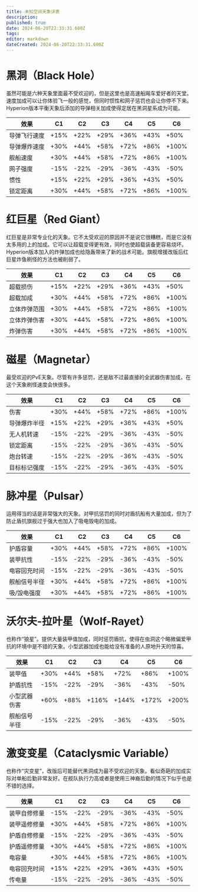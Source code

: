 ```yaml
---
title: 未知空间天象详表
description: 
published: true
date: 2024-06-20T22:33:31.600Z
tags: 
editor: markdown
dateCreated: 2024-06-20T22:33:31.600Z
---
```


# 黑洞（Black Hole）
虽然可能是六种天象里面最不受欢迎的，但是这里也是高速船飚车爱好者的天堂。速度加成可以让你体验飞一般的感觉，但同时惯性和网子惩罚也会让你停不下来。Hyperion版本平衡天象后添加的导弹相关加成使得定居在黑洞星系成为可能。

| 效果 | C1 | C2 | C3 | C4 | C5 | C6 |
| --- | --- | --- | --- | --- | --- | --- |
| 导弹飞行速度 | +15% | +22% | +29% | +36% | +43% | +50% |
| 导弹爆炸速度 | +30% | +44% | +58% | +72% | +86% | +100% |
| 舰船速度 | +30% | +44% | +58% | +72% | +86% | +100% |
| 网子强度 | -15% | -22% | -29% | -36% | -43% | -50% |
| 惯性 | +15% | +22% | +29% | +36% | +43% | +50% |
| 锁定距离 | +30% | +44% | +58% | +72% | +86% | +100% |

# 红巨星（Red Giant）
红巨星是非常专业化的天象。它不太受欢迎的原因并不是说它很糟糕，而是它没有太多用的上的加成。它可以让超载变得更有效，同时也使超载装备更容易烧坏。Hyperion版本加入的炸弹加成也给隐轰带来了新的战术可能。旗舰增援改版后红巨星炸鱼刷怪的方法也被削弱了。

| 效果 | C1 | C2 | C3 | C4 | C5 | C6 |
| --- | --- | --- | --- | --- | --- | --- |
| 超载损伤 | +15% | +22% | +29% | +36% | +43% | +50% |
| 超载加成 | +30% | +44% | +58% | +72% | +86% | +100% |
| 立体炸弹范围 | +30% | +44% | +58% | +72% | +86% | +100% |
| 立体炸弹伤害 | +30% | +44% | +58% | +72% | +86% | +100% |
| 炸弹伤害 | +30% | +44% | +58% | +72% | +86% | +100% |

# 磁星（Magnetar）
最受欢迎的PvE天象。尽管有许多惩罚，还是敌不过最直接的全武器伤害加成，在这个天象刷怪速度会快很多。

| 效果 | C1 | C2 | C3 | C4 | C5 | C6 |
| --- | --- | --- | --- | --- | --- | --- |
| 伤害 | +30% | +44% | +58% | +72% | +86% | +100% |
| 导弹爆炸半径 | +15% | +22% | +29% | +36% | +43% | +50% |
| 无人机转速 | -15% | -22% | -29% | -36% | -43% | -50% |
| 锁定距离 | -15% | -22% | -29% | -36% | -43% | -50% |
| 炮台转速 | -15% | -22% | -29% | -36% | -43% | -50% |
| 目标标记强度 | -15% | -22% | -29% | -36% | -43% | -50% |

# 脉冲星（Pulsar）
运用得当的话是非常强大的天象。对甲抗惩罚的同时对盾抗船有大量加成，但为了防止盾抗旗舰过于强大也加入了吸电毁电的加成。

| 效果 | C1 | C2 | C3 | C4 | C5 | C6 |
| --- | --- | --- | --- | --- | --- | --- |
| 护盾容量 | +30% | +44% | +58% | +72% | +86% | +100% |
| 装甲抗性 | -15% | -22% | -29% | -36% | -43% | -50% |
| 电容回充时间 | -15% | -22% | -29% | -36% | -43% | -50% |
| 舰船信号半径 | +30% | +44% | +58% | +72% | +86% | +100% |
| 吸/毁电强度 | +30% | +44% | +58% | +72% | +86% | +100% |

# 沃尔夫-拉叶星（Wolf-Rayet）
也称作“狼星”。提供大量装甲值加成，同时惩罚盾抗，使得在虫洞这个略微偏爱甲抗的环境中是不错的天象。小型武器加成也能给没有准备的人原地升天的惊喜。

| 效果 | C1 | C2 | C3 | C4 | C5 | C6 |
| --- | --- | --- | --- | --- | --- | --- |
| 装甲值 | +30% | +44% | +58% | +72% | +86% | +100% |
| 护盾抗性 | -15% | -22% | -29% | -36% | -43% | -50% |
| 小型武器伤害 | +60% | +88% | +116% | +144% | +172% | +200% |
| 舰船信号半径 | -15% | -22% | -29% | -36% | -43% | -50% |

# 激变变星（Cataclysmic Variable）
也称作“灾变星”，改版后可能替代黑洞成为最不受欢迎的天象。看似奇葩的加成实际对单船后勤非常友好。在舰队执行力高或者是使用三神裔后勤的情况下似乎也是不错的选择。

| 效果 | C1 | C2 | C3 | C4 | C5 | C6 |
| --- | --- | --- | --- | --- | --- | --- |
| 装甲自修修量 | -15% | -22% | -29% | -36% | -43% | -50% |
| 装甲遥修修量 | +30% | +44% | +58% | +72% | +86% | +100% |
| 护盾自修修量 | -15% | -22% | -29% | -36% | -43% | -50% |
| 护盾遥修修量 | +30% | +44% | +58% | +72% | +86% | +100% |
| 电容量 | +30% | +44% | +58% | +72% | +86% | +100% |
| 电容回充时间 | +15% | +22% | +29% | +36% | +43% | +50% |
| 传电量 | -15% | -22% | -29% | -36% | -43% | -50% |
